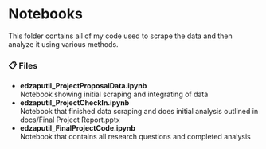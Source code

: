 # Notebooks
This folder contains all of my code used to scrape the data and then analyze it using various methods.

### 📋 Files
- **edzaputil_ProjectProposalData.ipynb**  
  Notebook showing initial scraping and integrating of data
- **edzaputil_ProjectCheckIn.ipynb**  
  Notebook that finished data scraping and does initial analysis outlined in docs/Final Project Report.pptx
- **edzaputil_FinalProjectCode.ipynb**  
  Notebook that contains all research questions and completed analysis
